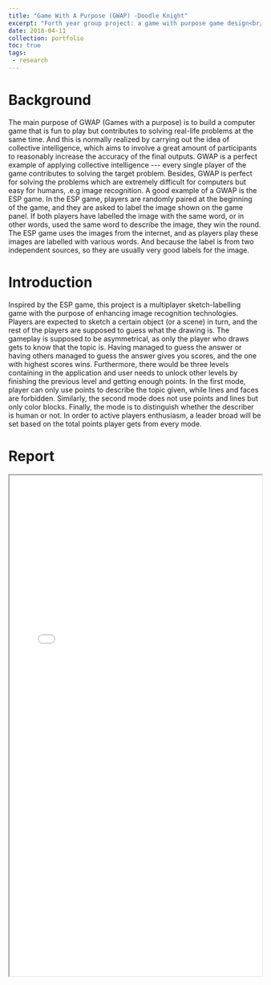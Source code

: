 ```yaml
---
title: "Game With A Purpose (GWAP) -Doodle Knight"
excerpt: "Forth year group project: a game with purpose game design<br/><img src='/images/DoodleKnight.png' width='80%' style='display: block; margin-left: auto; margin-right: auto; margin-top: 20px'>"
date: 2018-04-11
collection: portfolio
toc: true
tags:
 - research
---
```


Background
======
The main purpose of GWAP (Games with a purpose) is to build a computer game that is fun to play but contributes to solving real-life problems at the same time. And this is normally realized by carrying out the idea of collective intelligence, which aims to involve a great amount of participants to reasonably increase the accuracy of the final outputs. GWAP is a perfect example of applying collective intelligence --- every single player of the game contributes to solving the target problem. Besides, GWAP is perfect
for solving the problems which are extremely difficult for computers but easy for humans, .e.g image recognition. A good example of a GWAP is the ESP game. In the ESP game, players are randomly paired at the beginning of the game, and they are asked to label the image shown on the game panel. If both players have labelled the image with the same word, or in other words, used the same word to describe the image, they win the round. The ESP game uses the images from the internet, and as players play these
images are labelled with various words. And because the label is from two independent sources, so they are usually very good labels for the image.

Introduction
======
Inspired by the ESP game, this project is a multiplayer sketch-labelling game with the purpose of enhancing image recognition technologies. Players are expected to sketch a certain object (or a scene) in turn, and the rest of the players are supposed to guess what the drawing is. The gameplay is supposed to be asymmetrical, as only the player who draws gets to know that the topic is. Having managed to guess the answer or having others managed to guess the answer gives you scores, and the one with highest scores wins. Furthermore, there would be three levels containing in the application and user needs to unlock other levels by finishing the previous level and getting enough points. In the first mode, player can only use points to describe the topic given, while lines and faces are forbidden. Similarly, the second mode does not use points and lines but only color blocks. Finally, the mode is to distinguish whether the describer is human or not. In order to active players enthusiasm, a leader broad will be set based on the total points player gets from every mode.

Report
======
<iframe src="/files/GWAP.pdf" width="100%" height="1000"></iframe>